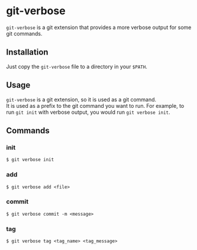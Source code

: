 # git-verbose

`git-verbose` is a git extension that provides a more verbose output for some git commands.


## Installation

Just copy the `git-verbose` file to a directory in your `$PATH`.

## Usage

`git-verbose` is a git extension, so it is used as a git command.\
It is used as a prefix to the git command you want to run. For example, to run `git init` with verbose output, you would run `git verbose init`.

## Commands

### init
```console
$ git verbose init
```

### add
```console
$ git verbose add <file>
```

### commit
```console
$ git verbose commit -m <message>
```

### tag
```console
$ git verbose tag <tag_name> <tag_message>
```


